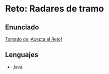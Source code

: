 # Reto: Radares de tramo

## Enunciado

[Tomado de ¡Acepta el Reto!](https://www.aceptaelreto.com/problem/statement.php?id=112)

## Lenguajes

+ Java